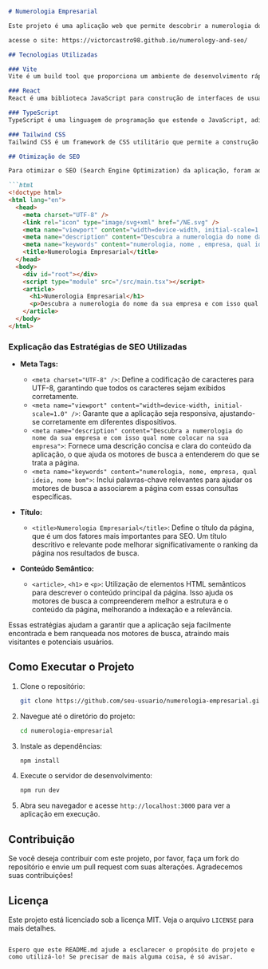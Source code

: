 ```markdown
# Numerologia Empresarial

Este projeto é uma aplicação web que permite descobrir a numerologia do nome da sua empresa e, com isso, escolher o nome mais adequado para o seu negócio. A aplicação foi desenvolvida utilizando Vite, React, TypeScript e Tailwind CSS.

acesse o site: https://victorcastro98.github.io/numerology-and-seo/

## Tecnologias Utilizadas

### Vite
Vite é um build tool que proporciona um ambiente de desenvolvimento rápido e moderno. Ele utiliza uma abordagem de build on demand, o que significa que os módulos são carregados sob demanda, resultando em tempos de inicialização extremamente rápidos. Além disso, Vite oferece suporte nativo a ES modules, permitindo um desenvolvimento mais eficiente e simplificado.

### React
React é uma biblioteca JavaScript para construção de interfaces de usuário. Ele permite a criação de componentes reutilizáveis, que podem ser combinados para formar interfaces complexas de forma declarativa. Com React, o desenvolvimento de interfaces se torna mais intuitivo e fácil de manter.

### TypeScript
TypeScript é uma linguagem de programação que estende o JavaScript, adicionando tipagem estática. Com TypeScript, é possível identificar erros no código durante o desenvolvimento, antes mesmo de executar a aplicação. Isso resulta em um código mais robusto e de fácil manutenção.

### Tailwind CSS
Tailwind CSS é um framework de CSS utilitário que permite a construção de interfaces de forma rápida e eficiente. Em vez de escrever CSS personalizado, você utiliza classes utilitárias para aplicar estilos diretamente no HTML. Isso resulta em um desenvolvimento mais rápido e em um código CSS mais limpo e organizado.

## Otimização de SEO

Para otimizar o SEO (Search Engine Optimization) da aplicação, foram adicionadas diversas meta tags e elementos no arquivo `index.html`:

```html
<!doctype html>
<html lang="en">
  <head>
    <meta charset="UTF-8" />
    <link rel="icon" type="image/svg+xml" href="/NE.svg" />
    <meta name="viewport" content="width=device-width, initial-scale=1.0" />
    <meta name="description" content="Descubra a numerologia do nome da sua empresa e com isso qual nome colocar na sua empresa">
    <meta name="keywords" content="numerologia, nome , empresa, qual ideia, nome bom">
    <title>Numerologia Empresarial</title>
  </head>
  <body>
    <div id="root"></div>
    <script type="module" src="/src/main.tsx"></script>
    <article>
      <h1>Numerologia Empresarial</h1>
      <p>Descubra a numerologia do nome da sua empresa e com isso qual nome colocar na sua empresa</p>
    </article>
  </body>
</html>
```

### Explicação das Estratégias de SEO Utilizadas

- **Meta Tags:**
  - `<meta charset="UTF-8" />`: Define a codificação de caracteres para UTF-8, garantindo que todos os caracteres sejam exibidos corretamente.
  - `<meta name="viewport" content="width=device-width, initial-scale=1.0" />`: Garante que a aplicação seja responsiva, ajustando-se corretamente em diferentes dispositivos.
  - `<meta name="description" content="Descubra a numerologia do nome da sua empresa e com isso qual nome colocar na sua empresa">`: Fornece uma descrição concisa e clara do conteúdo da aplicação, o que ajuda os motores de busca a entenderem do que se trata a página.
  - `<meta name="keywords" content="numerologia, nome, empresa, qual ideia, nome bom">`: Inclui palavras-chave relevantes para ajudar os motores de busca a associarem a página com essas consultas específicas.

- **Título:**
  - `<title>Numerologia Empresarial</title>`: Define o título da página, que é um dos fatores mais importantes para SEO. Um título descritivo e relevante pode melhorar significativamente o ranking da página nos resultados de busca.

- **Conteúdo Semântico:**
  - `<article>`, `<h1>` e `<p>`: Utilização de elementos HTML semânticos para descrever o conteúdo principal da página. Isso ajuda os motores de busca a compreenderem melhor a estrutura e o conteúdo da página, melhorando a indexação e a relevância.

Essas estratégias ajudam a garantir que a aplicação seja facilmente encontrada e bem ranqueada nos motores de busca, atraindo mais visitantes e potenciais usuários.

## Como Executar o Projeto

1. Clone o repositório:
   ```bash
   git clone https://github.com/seu-usuario/numerologia-empresarial.git
   ```

2. Navegue até o diretório do projeto:
   ```bash
   cd numerologia-empresarial
   ```

3. Instale as dependências:
   ```bash
   npm install
   ```

4. Execute o servidor de desenvolvimento:
   ```bash
   npm run dev
   ```

5. Abra seu navegador e acesse `http://localhost:3000` para ver a aplicação em execução.

## Contribuição

Se você deseja contribuir com este projeto, por favor, faça um fork do repositório e envie um pull request com suas alterações. Agradecemos suas contribuições!

## Licença

Este projeto está licenciado sob a licença MIT. Veja o arquivo `LICENSE` para mais detalhes.
```

Espero que este README.md ajude a esclarecer o propósito do projeto e como utilizá-lo! Se precisar de mais alguma coisa, é só avisar.